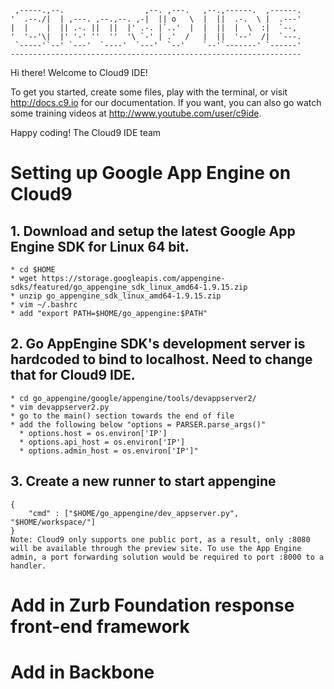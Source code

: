 
     ,-----.,--.                  ,--. ,---.   ,--.,------.  ,------.
    '  .--./|  | ,---. ,--.,--. ,-|  || o   \  |  ||  .-.  \ |  .---'
    |  |    |  || .-. ||  ||  |' .-. |`..'  |  |  ||  |  \  :|  `--, 
    '  '--'\|  |' '-' ''  ''  '\ `-' | .'  /   |  ||  '--'  /|  `---.
     `-----'`--' `---'  `----'  `---'  `--'    `--'`-------' `------'
    ----------------------------------------------------------------- 


Hi there! Welcome to Cloud9 IDE!

To get you started, create some files, play with the terminal,
or visit http://docs.c9.io for our documentation.
If you want, you can also go watch some training videos at
http://www.youtube.com/user/c9ide.

Happy coding!
The Cloud9 IDE team

# Setting up Google App Engine on Cloud9

## 1. Download and setup the latest Google App Engine SDK for Linux 64 bit.
```
* cd $HOME
* wget https://storage.googleapis.com/appengine-sdks/featured/go_appengine_sdk_linux_amd64-1.9.15.zip
* unzip go_appengine_sdk_linux_amd64-1.9.15.zip
* vim ~/.bashrc
* add "export PATH=$HOME/go_appengine:$PATH"
```

## 2. Go AppEngine SDK's development server is hardcoded to bind to localhost. Need to change that for Cloud9 IDE.
```
* cd go_appengine/google/appengine/tools/devappserver2/
* vim devappserver2.py
* go to the main() section towards the end of file 
* add the following below "options = PARSER.parse_args()"
  * options.host = os.environ['IP']
  * options.api_host = os.environ['IP']
  * options.admin_host = os.environ['IP']"
```

## 3. Create a new runner to start appengine 
```
{
    "cmd" : ["$HOME/go_appengine/dev_appserver.py", "$HOME/workspace/"]
}
Note: Cloud9 only supports one public port, as a result, only :8080 will be available through the preview site. To use the App Engine admin, a port forwarding solution would be required to port :8000 to a handler.
```

# Add in Zurb Foundation response front-end framework

# Add in Backbone


